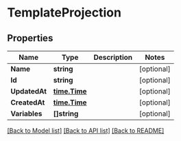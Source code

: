 # TemplateProjection

## Properties

Name | Type | Description | Notes
------------ | ------------- | ------------- | -------------
**Name** | **string** |  | [optional] 
**Id** | **string** |  | [optional] 
**UpdatedAt** | [**time.Time**](time.Time) |  | [optional] 
**CreatedAt** | [**time.Time**](time.Time) |  | [optional] 
**Variables** | **[]string** |  | [optional] 

[[Back to Model list]](../README#documentation-for-models) [[Back to API list]](../README#documentation-for-api-endpoints) [[Back to README]](../README)


